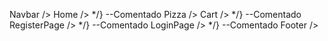 Navbar />
Home /> */} --Comentado
Pizza />
Cart /> */} --Comentado
RegisterPage /> */} --Comentado
LoginPage /> */} --Comentado
Footer />
